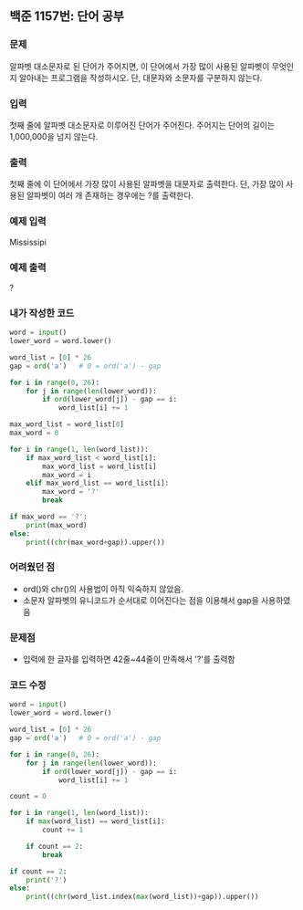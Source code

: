 ## 백준 1157번: 단어 공부
### 문제

알파벳 대소문자로 된 단어가 주어지면, 이 단어에서 가장 많이 사용된 알파벳이 무엇인지 알아내는 프로그램을 작성하시오. 단, 대문자와 소문자를 구분하지 않는다.

### 입력

첫째 줄에 알파벳 대소문자로 이루어진 단어가 주어진다. 주어지는 단어의 길이는 1,000,000을 넘지 않는다.

### 출력

첫째 줄에 이 단어에서 가장 많이 사용된 알파벳을 대문자로 출력한다. 단, 가장 많이 사용된 알파벳이 여러 개 존재하는 경우에는 ?를 출력한다.

### 예제 입력

Mississipi

### 예제 출력

?

### 내가 작성한 코드
```python
word = input()
lower_word = word.lower()

word_list = [0] * 26
gap = ord('a')   # 0 = ord('a') - gap

for i in range(0, 26):
    for j in range(len(lower_word)):
        if ord(lower_word[j]) - gap == i:
            word_list[i] += 1

max_word_list = word_list[0]
max_word = 0

for i in range(1, len(word_list)):
    if max_word_list < word_list[i]:
        max_word_list = word_list[i]
        max_word = i
    elif max_word_list == word_list[i]:
        max_word = '?'
        break

if max_word == '?':
    print(max_word)
else:
    print((chr(max_word+gap)).upper())
```

### 어려웠던 점
- ord()와 chr()의 사용법이 아직 익숙하지 않았음.
- 소문자 알파벳의 유니코드가 순서대로 이어진다는 점을 이용해서 gap을 사용하였음

### 문제점
- 입력에 한 글자를 입력하면 42줄~44줄이 만족해서 '?'를 출력함

### 코드 수정
```python
word = input()
lower_word = word.lower()

word_list = [0] * 26
gap = ord('a')   # 0 = ord('a') - gap

for i in range(0, 26):
    for j in range(len(lower_word)):
        if ord(lower_word[j]) - gap == i:
            word_list[i] += 1

count = 0

for i in range(1, len(word_list)):
    if max(word_list) == word_list[i]:
        count += 1

    if count == 2:
        break

if count == 2:
    print('?')
else:
    print((chr(word_list.index(max(word_list))+gap)).upper())
```